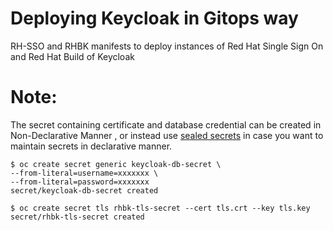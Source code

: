 # Deploying Keycloak in Gitops way

RH-SSO and RHBK manifests to deploy instances of Red Hat Single Sign On and Red Hat Build of Keycloak


# Note:

The secret containing certificate and database credential can be created in Non-Declarative Manner , or instead use [sealed secrets](https://github.com/bitnami-labs/sealed-secrets) in case you want to maintain secrets in declarative manner.
~~~
$ oc create secret generic keycloak-db-secret \
--from-literal=username=xxxxxxx \
--from-literal=password=xxxxxxx
secret/keycloak-db-secret created

$ oc create secret tls rhbk-tls-secret --cert tls.crt --key tls.key
secret/rhbk-tls-secret created 
~~~
